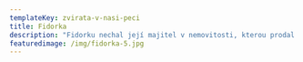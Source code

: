```yaml
---
templateKey: zvirata-v-nasi-peci
title: Fidorka
description: "Fidorku nechal její majitel v nemovitosti, kterou prodal. "
featuredimage: /img/fidorka-5.jpg
---
```


